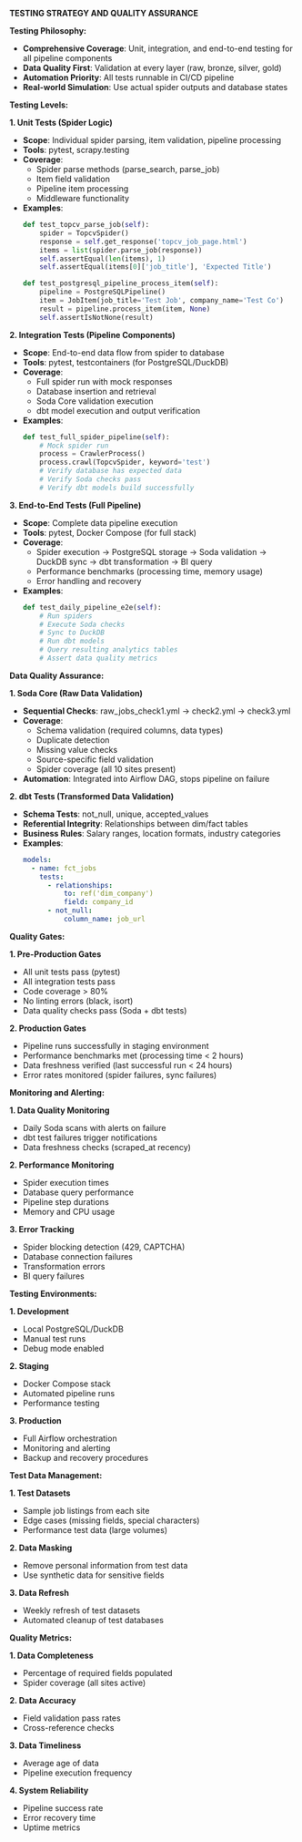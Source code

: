 **TESTING STRATEGY AND QUALITY ASSURANCE**

**Testing Philosophy:**
- **Comprehensive Coverage**: Unit, integration, and end-to-end testing for all pipeline components
- **Data Quality First**: Validation at every layer (raw, bronze, silver, gold)
- **Automation Priority**: All tests runnable in CI/CD pipeline
- **Real-world Simulation**: Use actual spider outputs and database states

**Testing Levels:**

**1. Unit Tests (Spider Logic)**
- **Scope**: Individual spider parsing, item validation, pipeline processing
- **Tools**: pytest, scrapy.testing
- **Coverage**:
  - Spider parse methods (parse_search, parse_job)
  - Item field validation
  - Pipeline item processing
  - Middleware functionality
- **Examples**:
  ```python
  def test_topcv_parse_job(self):
      spider = TopcvSpider()
      response = self.get_response('topcv_job_page.html')
      items = list(spider.parse_job(response))
      self.assertEqual(len(items), 1)
      self.assertEqual(items[0]['job_title'], 'Expected Title')

  def test_postgresql_pipeline_process_item(self):
      pipeline = PostgreSQLPipeline()
      item = JobItem(job_title='Test Job', company_name='Test Co')
      result = pipeline.process_item(item, None)
      self.assertIsNotNone(result)
  ```

**2. Integration Tests (Pipeline Components)**
- **Scope**: End-to-end data flow from spider to database
- **Tools**: pytest, testcontainers (for PostgreSQL/DuckDB)
- **Coverage**:
  - Full spider run with mock responses
  - Database insertion and retrieval
  - Soda Core validation execution
  - dbt model execution and output verification
- **Examples**:
  ```python
  def test_full_spider_pipeline(self):
      # Mock spider run
      process = CrawlerProcess()
      process.crawl(TopcvSpider, keyword='test')
      # Verify database has expected data
      # Verify Soda checks pass
      # Verify dbt models build successfully
  ```

**3. End-to-End Tests (Full Pipeline)**
- **Scope**: Complete data pipeline execution
- **Tools**: pytest, Docker Compose (for full stack)
- **Coverage**:
  - Spider execution → PostgreSQL storage → Soda validation → DuckDB sync → dbt transformation → BI query
  - Performance benchmarks (processing time, memory usage)
  - Error handling and recovery
- **Examples**:
  ```python
  def test_daily_pipeline_e2e(self):
      # Run spiders
      # Execute Soda checks
      # Sync to DuckDB
      # Run dbt models
      # Query resulting analytics tables
      # Assert data quality metrics
  ```

**Data Quality Assurance:**

**1. Soda Core (Raw Data Validation)**
- **Sequential Checks**: raw_jobs_check1.yml → check2.yml → check3.yml
- **Coverage**:
  - Schema validation (required columns, data types)
  - Duplicate detection
  - Missing value checks
  - Source-specific field validation
  - Spider coverage (all 10 sites present)
- **Automation**: Integrated into Airflow DAG, stops pipeline on failure

**2. dbt Tests (Transformed Data Validation)**
- **Schema Tests**: not_null, unique, accepted_values
- **Referential Integrity**: Relationships between dim/fact tables
- **Business Rules**: Salary ranges, location formats, industry categories
- **Examples**:
  ```yaml
  models:
    - name: fct_jobs
      tests:
        - relationships:
            to: ref('dim_company')
            field: company_id
        - not_null:
            column_name: job_url
  ```

**Quality Gates:**

**1. Pre-Production Gates**
- All unit tests pass (pytest)
- All integration tests pass
- Code coverage > 80%
- No linting errors (black, isort)
- Data quality checks pass (Soda + dbt tests)

**2. Production Gates**
- Pipeline runs successfully in staging environment
- Performance benchmarks met (processing time < 2 hours)
- Data freshness verified (last successful run < 24 hours)
- Error rates monitored (spider failures, sync failures)

**Monitoring and Alerting:**

**1. Data Quality Monitoring**
- Daily Soda scans with alerts on failure
- dbt test failures trigger notifications
- Data freshness checks (scraped_at recency)

**2. Performance Monitoring**
- Spider execution times
- Database query performance
- Pipeline step durations
- Memory and CPU usage

**3. Error Tracking**
- Spider blocking detection (429, CAPTCHA)
- Database connection failures
- Transformation errors
- BI query failures

**Testing Environments:**

**1. Development**
- Local PostgreSQL/DuckDB
- Manual test runs
- Debug mode enabled

**2. Staging**
- Docker Compose stack
- Automated pipeline runs
- Performance testing

**3. Production**
- Full Airflow orchestration
- Monitoring and alerting
- Backup and recovery procedures

**Test Data Management:**

**1. Test Datasets**
- Sample job listings from each site
- Edge cases (missing fields, special characters)
- Performance test data (large volumes)

**2. Data Masking**
- Remove personal information from test data
- Use synthetic data for sensitive fields

**3. Data Refresh**
- Weekly refresh of test datasets
- Automated cleanup of test databases

**Quality Metrics:**

**1. Data Completeness**
- Percentage of required fields populated
- Spider coverage (all sites active)

**2. Data Accuracy**
- Field validation pass rates
- Cross-reference checks

**3. Data Timeliness**
- Average age of data
- Pipeline execution frequency

**4. System Reliability**
- Pipeline success rate
- Error recovery time
- Uptime metrics